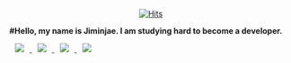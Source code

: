 
<div align=center>
	
[![Hits](https://hits.seeyoufarm.com/api/count/incr/badge.svg?url=https%3A%2F%2Fgithub.com%2Fzzsza)](https://hits.seeyoufarm.com) 
	
 </div>
 
**#Hello, my name is Jiminjae. I am studying hard to become a developer.**

<a href="alswo472@gmail.com">
    <img 
        src="http://img.shields.io/badge/-Gmail-d14836?style=flat-flat-square&logo=Gmail&logoColor=white&link=alswo472@gmail.com"
        style="height : auto; margin-left : 10px; margin-right : 10px;"/>
</a>		
<a href="https://www.facebook.com/profile.php?id=100014246593971">
    <img 
        src="http://img.shields.io/badge/-Facebook-1877f2?style=flat-square&logo=facebook&logoColor=white&link=https://www.facebook.com/profile.php?id=100014246593971"
        style="height : auto; margin-left : 10px; margin-right : 10px;"/>
</a>		
<a href="https://www.instagram.com/ji_minjae">
    <img 
        src="http://img.shields.io/badge/-Instagram-white?style=flat&logo=Instagram&link=https://www.instagram.com/ji_minjae"
        style="height : auto; margin-left : 10px; margin-right : 10px;"/>
</a>		
<a href="https://alswo471.tistory.com">
    <img 
        src="http://img.shields.io/badge/-Tech%20Blog-655ced?style=flat&logo=github&link=https://alswo471.tistory.com"
        style="height : auto; margin-left : 10px; margin-right : 10px;"/>
</a>


  

 

